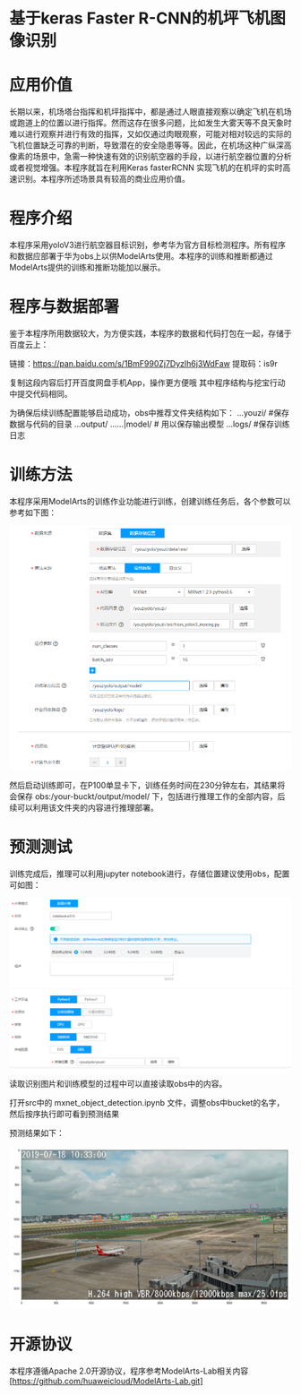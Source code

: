# 基于keras Faster R-CNN的机坪飞机图像识别

# 应用价值

长期以来，机场塔台指挥和机坪指挥中，都是通过人眼直接观察以确定飞机在机场或跑道上的位置以进行指挥。然而这存在很多问题，比如发生大雾天等不良天象时难以进行观察并进行有效的指挥，又如仅通过肉眼观察，可能对相对较远的实际的飞机位置缺乏可靠的判断，导致潜在的安全隐患等等。因此，在机场这种广纵深高像素的场景中，急需一种快速有效的识别航空器的手段，以进行航空器位置的分析或者视觉增强。本程序就旨在利用Keras fasterRCNN 实现飞机的在机坪的实时高速识别。本程序所述场景具有较高的商业应用价值。

# 程序介绍

本程序采用yoloV3进行航空器目标识别，参考华为官方目标检测程序。所有程序和数据应部署于华为obs上以供ModelArts使用。本程序的训练和推断都通过ModelArts提供的训练和推断功能加以展示。

# 程序与数据部署

鉴于本程序所用数据较大，为方便实践，本程序的数据和代码打包在一起，存储于百度云上：

链接：https://pan.baidu.com/s/1BmF990Zj7Dyzlh6j3WdFaw 
提取码：is9r 

复制这段内容后打开百度网盘手机App，操作更方便哦
其中程序结构与挖宝行动中提交代码相同。

为确保后续训练配置能够启动成功，obs中推荐文件夹结构如下：
...youzi/   #保存数据与代码的目录
...output/
......|model/ # 用以保存输出模型
...logs/ #保存训练日志

# 训练方法

本程序采用ModelArts的训练作业功能进行训练，创建训练任务后，各个参数可以参考如下图：

![cjob](./md_img/train_config.png)

然后启动训练即可，在P100单显卡下，训练任务时间在230分钟左右，其结果将会保存 obs:/your-buckt/output/model/ 下，包括进行推理工作的全部内容，后续可以利用该文件夹的内容进行推理部署。

# 预测测试

训练完成后，推理可以利用jupyter notebook进行，存储位置建议使用obs，配置可如图：

![juptyer](./md_img/load_model.png)

读取识别图片和训练模型的过程中可以直接读取obs中的内容。

打开src中的 mxnet_object_detection.ipynb 文件，调整obs中bucket的名字，然后按序执行即可看到预测结果

预测结果如下：

![result](./md_img/result01.png)

# 开源协议

本程序遵循Apache 2.0开源协议，程序参考ModelArts-Lab相关内容[https://github.com/huaweicloud/ModelArts-Lab.git]
